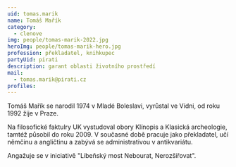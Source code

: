```yaml
---
uid: tomas.marik
name: Tomáš Mařík
category:
  - clenove
img: people/tomas-marik-2022.jpg
heroImg: people/tomas-marik-hero.jpg
profession: překladatel, knihkupec
partyUid: pirati
description: garant oblasti životního prostředí
mail:
  - tomas.marik@pirati.cz
profiles:
---
```


Tomáš Mařík se narodil 1974 v Mladé Boleslavi, vyrůstal ve Vídni, od roku 1992 žije v Praze. 

Na filosofické faktulry UK vystudoval obory Klínopis a Klasická archeologie, tamtéž působil do roku 2009. V současné době pracuje jako překladatel, učí němčinu a angličtinu a zabývá se administrativou v antikvariátu. 

Angažuje se v iniciativě "Libeňský most Nebourat, Nerozšiřovat".

